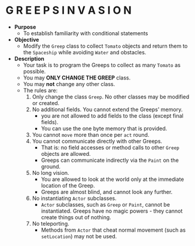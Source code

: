 # G R E E P S   I N V A S I O N
* **Purpose**
    * To establish familiarity with conditional statements
* **Objective**
    * Modify the `Greep` class to collect `Tomato` objects and return them to the `Spaceship` while avoiding `Water` and obstacles.
* **Description**
    * Your task is to program the Greeps to collect as many `Tomato` as possible.
    * You may **ONLY CHANGE THE GREEP** class.
    * You may **not** change any other class.
    * The rules are:  
        1. Only change the class `Greep`. No other classes may be modified or 
    created.
        2. No additional fields. You cannot extend the Greeps' memory.
            * you are not allowed to add fields to the class (except final fields).
            * You can use the one byte memory that is provided.
        3. You cannot `move` more than once per `act` round.
        4. You cannot communicate directly with other Greeps.
            * That is: no field accesses or method calls to other `Greep` objects are allowed.
            * Greeps can communicate indirectly via the `Paint` on the ground.
        5. No long vision.
            * You are allowed to look at the world only at the immediate location of the Greep.
            * Greeps are almost blind, and cannot look any further.
        6. No instantiating `Actor` subclasses.
            * `Actor` subclasses, such as `Greep` or `Paint`, cannot be instantiated. Greeps have no magic powers - they cannot create things out of nothing.
        7. No teleporting.
            * Methods from `Actor` that cheat normal movement (such as `setLocation`) may not be used.